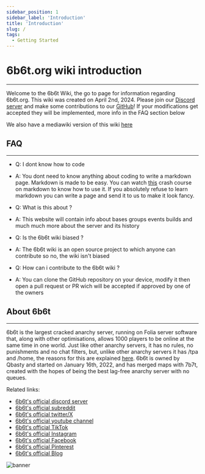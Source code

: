 ```yaml
---
sidebar_position: 1
sidebar_label: 'Introduction'
title: 'Introduction'
slug: /
tags:
  - Getting Started
---
```


# 6b6t.org wiki introduction
---
Welcome to the 6b6t Wiki, the go to page for information regarding 6b6t.org. This wiki was created on April 2nd, 2024. Please join our [Discord server](https://discord.gg/Em4AAcjXvD) and make some contributions to our [GitHub](https://github.com/therealrealguy/6b6twiki/)! If your modifications get accepted they will be implemented, more info in the FAQ section below

We also have a mediawiki version of this wiki [here](http://uk1.plutonodes.com:25009/index.php)

## FAQ
---

* Q: I dont know how to code
* A: You dont need to know anything about coding to write a markdown page. Markdown is made to be easy. You can watch [this](https://youtu.be/_PPWWRV6gbA?t=25) crash course on markdown to know how to use it. If you absolutely refuse to learn markdown you can write a page and send it to us to make it look fancy.

* Q: What is this about ?
* A: This website will contain info about bases groups events builds and much much more about the server and its history

* Q: Is the 6b6t wiki biased ?
* A: The 6b6t wiki is an open source project to which anyone can contribute so no, the wiki isn't biased

* Q: How can i contribute to the 6b6t wiki ?
* A: You can clone the GitHub repository on your device, modify it then open a pull request or PR wich will be accepted if approved by one of the owners

## About 6b6t
---
6b6t is the largest cracked anarchy server, running on Folia server software that, along with other optimisations, allows 1000 players to be online at the same time in one world. Just like other anarchy servers, it has no rules, no punishments and no chat filters, but, unlike other anarchy servers it has /tpa and /home, the reasons for this are explained [here](https://www.6b6t.org/en/blog/minecraft-anarchy-server-tpa-home). 6b6t is owned by Qbasty and started on January 16th, 2022, and has merged maps with 7b7t, created with the hopes of being the best lag-free anarchy server with no queues.

Related links:
* [6b6t's official discord server](https://discord.gg/6b6t)
* [6b6t's official subreddit](https://www.reddit.com/r/6b6t/)
* [6b6t's official twitter/X](https://twitter.com/6b6tAnarchy)
* [6b6t's official youtube channel](https://www.youtube.com/c/6b6tanarchy)
* [6b6t's official TikTok](https://www.tiktok.com/@6b6tanarchy)
* [6b6t's official Instagram](https://www.instagram.com/6b6tanarchy/)
* [6b6t's official Facebook](https://www.facebook.com/6b6tAnarchy)
* [6b6t's official Pinterest](https://www.pinterest.com/6b6tanarchy)
* [6b6t's official Blog](https://www.6b6t.org/en/blog)

![banner](../static/img/icons/banner.avif)
